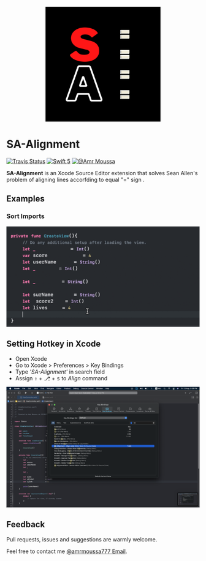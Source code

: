 <p align="center">
    <img src="Logo/SAExtension.png" width="300" max-width="50%" alt="Lines Sorter" />
</p>

# SA-Alignment

[![Travis Status](https://travis-ci.org/V8tr/LinesSorter-Xcode-Extension.svg?branch=master)](https://travis-ci.org/V8tr/LinesSorter-Xcode-Extension)
[![Swift 5](https://img.shields.io/badge/swift-5-orange.svg?style=flat)](#)
[![@Amr Moussa](https://img.shields.io/github/followers/amrmoussa777?style=social)](https://amrmoussa777.github.io/)

**SA-Alignment** is an Xcode Source Editor extension that solves Sean Allen's problem of aligning lines accorfding to equal "=" sign .

## Examples

### Sort Imports

![SA-Alignment - Align Demo](Logo/SA-aliggnment.gif)

## Setting Hotkey in Xcode

- Open Xcode
- Go to Xcode > Preferences > Key Bindings
- Type *'SA-Alignment'* in search field
- Assign  <kbd>⇧</kbd> + <kbd>⎇</kbd> + <kbd>s</kbd> to *Align* command


![SA-Alignment Xcode Extension - Key Binding](Logo/keyBinding.png)





## Feedback

Pull requests, issues and suggestions are warmly welcome.

Feel free to contact me [@amrmoussa777 Email](amrmoussa2016@icloud.com).
